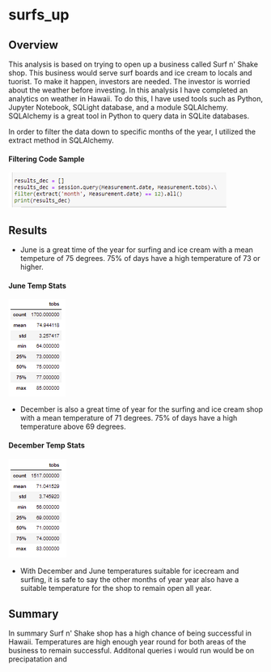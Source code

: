 # surfs_up

## Overview

This analysis is based on trying to open up a business called Surf n' Shake shop. This business would serve surf boards and ice cream to locals and tuorist. To make it happen, investors are needed. The investor is worried about the weather before investing. In this analysis I have completed an analytics on weather in Hawaii. To do this, I have used tools such as Python, Jupyter Notebook, SQLight database, and a module SQLAlchemy. SQLAlchemy is a great tool in Python to query data in SQLite databases. 

In order to filter the data down to specific months of the year, I utilized the extract method in SQLAlchemy. 

#### Filtering Code Sample
 ![Code_Example](/Resources/Code_Example.PNG)

## Results

- June is a great time of the year for surfing and ice cream with a mean tempeture of 75 degrees. 75% of days have a high temperature of 73 or higher.

#### June Temp Stats
![June_Temp](/Resources/June_temp_analysis.PNG)

- December is also a great time of year for the surfing and ice cream shop with a mean temperature of 71 degrees. 75% of days have a high temperature above 69 degrees. 
 
#### December Temp Stats
![Dec_Temp](/Resources/December_temp_analysis.PNG)

- With December and June temperatures suitable for icecream and surfing, it is safe to say the other months of year year also have a suitable temperature for the shop to remain open all year. 

## Summary

In summary Surf n' Shake shop has a high chance of being successful in Hawaii. Temperatures are high enough year round for both areas of the business to remain successful. Additonal queries i would run would be on precipatation and 

